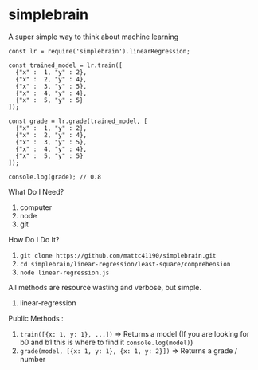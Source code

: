 # simplebrain
A super simple way to think about machine learning

```javascriot
const lr = require('simplebrain').linearRegression;

const trained_model = lr.train([
  {"x" :  1, "y" : 2},
  {"x" :  2, "y" : 4},
  {"x" :  3, "y" : 5},
  {"x" :  4, "y" : 4},
  {"x" :  5, "y" : 5}
]);

const grade = lr.grade(trained_model, [
  {"x" :  1, "y" : 2},
  {"x" :  2, "y" : 4},
  {"x" :  3, "y" : 5},
  {"x" :  4, "y" : 4},
  {"x" :  5, "y" : 5}
]);

console.log(grade); // 0.8
```

What Do I Need?

1. computer
2. node
3. git

How Do I Do It?

1. `git clone https://github.com/mattc41190/simplebrain.git`
2. `cd simplebrain/linear-regression/least-square/comprehension`
3. `node linear-regression.js`


All methods are resource wasting and verbose, but simple.

1. linear-regression

Public Methods :

1. `train([{x: 1, y: 1}, ...])` => Returns a model (If you are looking for b0 and b1 this is where to find it `console.log(model)`)
3. `grade(model, [{x: 1, y: 1}, {x: 1, y: 2}])` => Returns a grade / number
